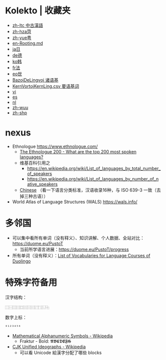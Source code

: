 # Kolekto | 收藏夹

- [zh-ltc 中古漢語](./400-zh-ltc-中漢-MezaĈinaFonologio.md)
- [zh-hza菏](./400-zh-cmn-zgyu-菏-Heze.md)
- [zh-yue粤](./400-zh-yue-粵-Kantona.md)
- [en-Rooting.md](./400-en-Rooting.md)
- [ja日](./400-ja-日-Japana.md)
- [de德](./400-de-德-Germana.md)
- [ko韩](./400-ko-韓-Korean.md)
- [fr法](./400-fr-法-Franca.md)
- [eo世](./400-eo-冀-Esperanto.md)
- [BazojDeLingvoj 诸语基](./407.1-諸基-BazojDeLingvoj.md)
- [KernVortojKernLing.csv 要语基词](./407.1-KernVortoj/KernVortojKernLing.csv)
- [vi](./400-vi-越-Vjetnama.md)
- [es](./400-es-Hispana.md)
- [nl](./400-nl-Dutch.md)
- [zh-wuu](./400-zh-wuu-吳-Wu.md)
- [zh-shp](./400-zh-cmn-xghu-Shiping.md)

# nexus

- Ethnologue https://www.ethnologue.com/
    - [The Ethnologue 200 - What are the top 200 most spoken languages?](https://www.ethnologue.com/guides/ethnologue200)
    - 维基百科引用之
        - https://en.wikipedia.org/wiki/List_of_languages_by_total_number_of_speakers
        - https://en.wikipedia.org/wiki/List_of_languages_by_number_of_native_speakers
    - [Chinese](https://www.ethnologue.com/subgroups/chinese) （看一下语言分类标准，汉语收录16种，与 ISO 639-3 一致（去掉三种古语））
- World Atlas of Language Structures (WALS) https://wals.info/

# 多邻国

- 可以集中看所有单词（没有释义）、知识讲解、个人数据、全站对比： https://duome.eu/PustoT
    - 当前所学语言进展：https://duome.eu/PustoT/progress
- 所有单词（没有释义）：[List of Vocabularies for Language Courses of Duolingo](https://forum.duolingo.com/comment/31074292)

# 特殊字符备用

汉字结构：

```
⿰⿱⿲⿳⿴⿵⿶⿷⿸⿹⿺⿻
```

数字上标：

```
⁰¹²³⁴⁵⁶
```

- [Mathematical Alphanumeric Symbols - Wikipedia](https://en.wikipedia.org/wiki/Mathematical_Alphanumeric_Symbols)
    - Fraktur - Bold: 𝕬𝕭𝕮𝕯𝕰𝕱𝕲
- [CJK Unified Ideographs - Wikipedia](https://en.wikipedia.org/wiki/CJK_Unified_Ideographs)
    - 可以看 Unicode 給漢字分配了哪些 blocks
